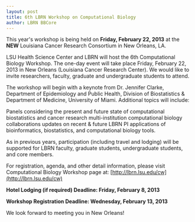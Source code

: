 ```yaml
---
layout: post
title: 6th LBRN Workshop on Computational Biology
author: LBRN BBCore
---
```


This year's workshop is being held on **Friday, February 22, 2013** at the **NEW** Louisiana Cancer Research Consortium in New Orleans, LA.

LSU Health Science Center and LBRN will host the 6th Computational Biology Workshop. The one-day event will take place Friday, February 22, 2013 in New Orleans (Louisiana Cancer Research Center). We would like to invite researchers, faculty, graduate and undergraduate students to attend.

The workshop will begin with a keynote from Dr. Jennifer Clarke, Department of Epidemiology and Public Health, Division of Biostatistics & Department of Medicine, University of Miami. Additional topics will include:

Panels considering the present and future state of computational biostatistics and cancer research
multi-institution computational biology collaborations
updates on recent & future LBRN PI applications of bioinformatics, biostatistics, and computational biology tools.

As in previous years, participation (including travel and lodging) will be supported for LBRN faculty, graduate students, undergraduate students, and core members.

For registration, agenda, and other detail information, please visit Computational Biology Workshop page at: [http://lbrn.lsu.edu/cw](http://lbrn.lsu.edu/cw)

**Hotel Lodging (if required) Deadline: Friday, February 8, 2013**

**Workshop Registration Deadline: Wednesday, February 13, 2013**

We look forward to meeting you in New Orleans!